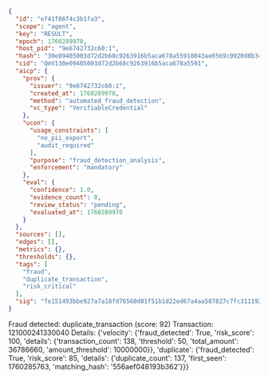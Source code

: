 ```json
{
  "id": "ef41f86f4c3b1fa3",
  "scope": "agent",
  "key": "RESULT",
  "epoch": 1760289970,
  "host_pid": "9e6742732c60:1",
  "hash": "30e09405003d72d2b68c9263916b5aca678a55910043ae6569c0920d8b342353",
  "cid": "QmV130e09405003d72d2b68c9263916b5aca678a5591",
  "aicp": {
    "prov": {
      "issuer": "9e6742732c60:1",
      "created_at": 1760289970,
      "method": "automated_fraud_detection",
      "vc_type": "VerifiableCredential"
    },
    "ucon": {
      "usage_constraints": [
        "no_pii_export",
        "audit_required"
      ],
      "purpose": "fraud_detection_analysis",
      "enforcement": "mandatory"
    },
    "eval": {
      "confidence": 1.0,
      "evidence_count": 0,
      "review_status": "pending",
      "evaluated_at": 1760289970
    }
  },
  "sources": [],
  "edges": [],
  "metrics": {},
  "thresholds": {},
  "tags": [
    "fraud",
    "duplicate_transaction",
    "risk_critical"
  ],
  "sig": "fe151493bbe927a7a18fd76560d01f51b1d22ed67a4aa587827c7fc311192041"
}
```

Fraud detected: duplicate_transaction (score: 92)
Transaction: 121000241330040
Details: {'velocity': {'fraud_detected': True, 'risk_score': 100, 'details': {'transaction_count': 138, 'threshold': 50, 'total_amount': 36786660, 'amount_threshold': 10000000}}, 'duplicate': {'fraud_detected': True, 'risk_score': 85, 'details': {'duplicate_count': 137, 'first_seen': 1760285763, 'matching_hash': '556aef048193b362'}}}